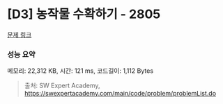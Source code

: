 # [D3] 농작물 수확하기 - 2805 

[문제 링크](https://swexpertacademy.com/main/code/problem/problemDetail.do?contestProbId=AV7GLXqKAWYDFAXB) 

### 성능 요약

메모리: 22,312 KB, 시간: 121 ms, 코드길이: 1,112 Bytes



> 출처: SW Expert Academy, https://swexpertacademy.com/main/code/problem/problemList.do